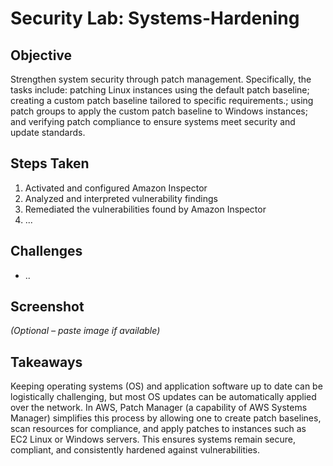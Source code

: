 # Security Lab: Systems-Hardening

## Objective
Strengthen system security through patch management. Specifically, the tasks include: patching Linux instances using the default patch baseline; creating a custom patch baseline tailored to specific requirements.; using patch groups to apply the custom patch baseline to Windows instances; and verifying patch compliance to ensure systems meet security and update standards.

## Steps Taken
1. Activated and configured Amazon Inspector
2. Analyzed and interpreted vulnerability findings
3. Remediated the vulnerabilities found by Amazon Inspector
4. ...

## Challenges
- ..

## Screenshot
_(Optional – paste image if available)_

## Takeaways
Keeping operating systems (OS) and application software up to date can be logistically challenging, but most OS updates can be automatically applied over the network. In AWS, Patch Manager (a capability of AWS Systems Manager) simplifies this process by allowing one to create patch baselines, scan resources for compliance, and apply patches to instances such as EC2 Linux or Windows servers. This ensures systems remain secure, compliant, and consistently hardened against vulnerabilities.
